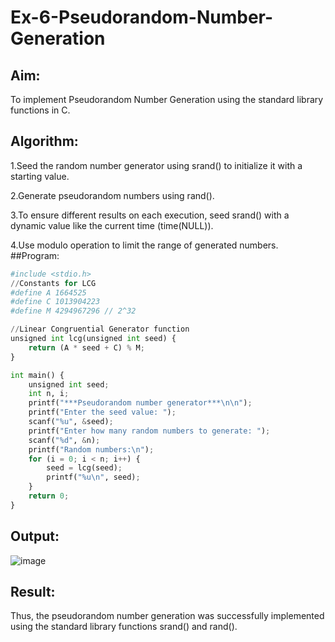# Ex-6-Pseudorandom-Number-Generation
## Aim:
To implement Pseudorandom Number Generation using the standard library functions in C.
## Algorithm:
1.Seed the random number generator using srand() to initialize it with a starting value.

2.Generate pseudorandom numbers using rand().

3.To ensure different results on each execution, seed srand() with a dynamic value like the current time (time(NULL)).

4.Use modulo operation to limit the range of generated numbers.
##Program:
```py
#include <stdio.h>
//Constants for LCG
#define A 1664525
#define C 1013904223
#define M 4294967296 // 2^32

//Linear Congruential Generator function
unsigned int lcg(unsigned int seed) {
    return (A * seed + C) % M;
}

int main() {
    unsigned int seed;
    int n, i;
    printf("***Pseudorandom number generator***\n\n");
    printf("Enter the seed value: ");
    scanf("%u", &seed);
    printf("Enter how many random numbers to generate: ");
    scanf("%d", &n);
    printf("Random numbers:\n");
    for (i = 0; i < n; i++) {
        seed = lcg(seed);
        printf("%u\n", seed);
    }
    return 0;
}
```
## Output:
![image](https://github.com/user-attachments/assets/a90fee4d-082d-43d2-a1fe-0ec97ce9ec36)

## Result:
Thus, the pseudorandom number generation was successfully implemented using the standard library functions srand() and rand().
